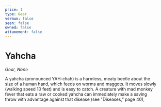 ```yaml
---
price: 1
type: Gear
vermun: false
seen: false
owned: false
attunement: false
---
```

# Yahcha

*Gear, None*

A yahcha (pronounced YAH-chah) is a harmless, meaty beetle about the size of a human hand, which feeds on worms and maggots. It moves slowly (walking speed 10 feet) and is easy to catch. A creature with mad monkey fever that eats a raw or cooked yahcha can immediately make a saving throw with advantage against that disease (see "Diseases," page 40),